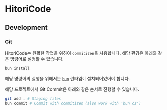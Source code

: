 # HitoriCode

## Development

### Git

HitoriCode는 원활한 작업을 위하여 [`commitizen`](https://github.com/commitizen/cz-cli)을 사용합니다. 해당 환경은 아래와 같은 명령어로 설정할 수 있습니다.

```bash
bun install
```

해당 명령어의 실행을 위해서는 [`bun`](https://bun.sh/) 런타임이 설치되어있어야 합니다.

해당 프로젝트에서 Git Commit은 아래와 같은 순서로 진행할 수 있습니다.

```bash
git add . # Staging files
bun commit # Commit with commitizen (also work with 'bun cz')
```


